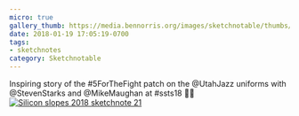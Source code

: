 ```yaml
---
micro: true
gallery_thumb: https://media.bennorris.org/images/sketchnotable/thumbs/silicon-slopes-2018-sketchnote-21.jpg
date: 2018-01-19 17:05:19-0700
tags:
- sketchnotes
category: Sketchnotable
---
```


Inspiring story of the #5ForTheFight patch on the @UtahJazz uniforms with @StevenStarks and @MikeMaughan at #ssts18 ✍🏼 [![Silicon slopes 2018 sketchnote 21](https://media.bennorris.org/images/sketchnotable/silicon-slopes-2018/silicon-slopes-2018-sketchnote-21.jpg)](https://media.bennorris.org/images/sketchnotable/silicon-slopes-2018/silicon-slopes-2018-sketchnote-21.jpg)